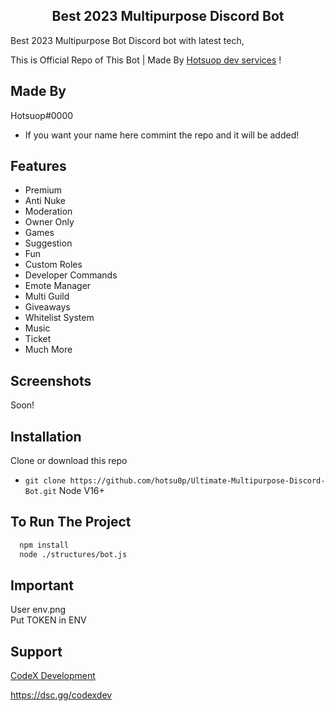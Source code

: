 
<div align="center">

## Best 2023 Multipurpose Discord  Bot 

</div>
Best 2023 Multipurpose Bot Discord bot with latest tech,

This is Official Repo of This Bot | Made By [Hotsuop dev services](https://discord.gg/jj25BZgrFb) ! 


## Made By

Hotsuop#0000
   * If you want your name here commint the repo and it will be added!

## Features 
- Premium
- Anti Nuke
- Moderation
- Owner Only
- Games
- Suggestion
- Fun
- Custom Roles
- Developer Commands
- Emote Manager
- Multi Guild
- Giveaways
- Whitelist System
- Music
- Ticket
- Much More 
  


## Screenshots

Soon!


## Installation

Clone or download this repo
  * `git clone https://github.com/hotsu0p/Ultimate-Multipurpose-Discord-Bot.git`
Node V16+

## To Run The Project


```bash
  npm install
  node ./structures/bot.js
```


## Important
User env.png <br>
Put TOKEN in ENV

## Support 
[CodeX Development](https://dsc.gg/codexdev)

https://dsc.gg/codexdev
